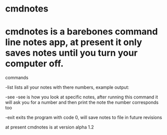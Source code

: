 # cmdnotes
cmdnotes is a barebones command line notes app, at present it only saves notes until you turn your computer off.
========================================================================================================================================================================================

commands

-list
lists all your notes with there numbers, example output:

-see
-see is how you look at specific notes, after running this command it will ask you for a number and then print the note the number corresponds too

-exit
exits the program with code 0, will save notes to file in future revisions

at present cmdnotes is at version alpha 1.2
